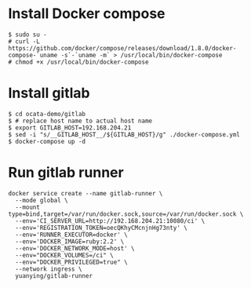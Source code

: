 # Install Docker compose

    $ sudo su -
    # curl -L https://github.com/docker/compose/releases/download/1.8.0/docker-compose-`uname -s`-`uname -m` > /usr/local/bin/docker-compose
    # chmod +x /usr/local/bin/docker-compose

# Install gitlab

    $ cd ocata-demo/gitlab
    $ # replace host name to actual host name
    $ export GITLAB_HOST=192.168.204.21
    $ sed -i "s/__GITLAB_HOST__/${GITLAB_HOST}/g" ./docker-compose.yml
    $ docker-compose up -d

# Run gitlab runner

    docker service create --name gitlab-runner \
      --mode global \
      --mount type=bind,target=/var/run/docker.sock,source=/var/run/docker.sock \
      --env='CI_SERVER_URL=http://192.168.204.21:10080/ci' \
      --env='REGISTRATION_TOKEN=oecQKhyCMcnjnHg73nty' \
      --env='RUNNER_EXECUTOR=docker' \
      --env='DOCKER_IMAGE=ruby:2.2' \
      --env='DOCKER_NETWORK_MODE=host' \
      --env="DOCKER_VOLUMES=/ci" \
      --env="DOCKER_PRIVILEGED=true" \
      --network ingress \
      yuanying/gitlab-runner
